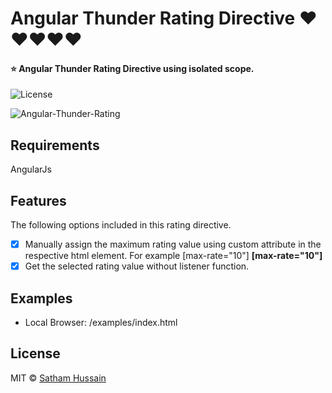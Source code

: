 # Angular Thunder Rating Directive ❤❤❤❤❤
#### ⭐ Angular Thunder Rating Directive using isolated scope.

![License](https://img.shields.io/npm/l/angular-star-rating.svg)

![Angular-Thunder-Rating](https://image.ibb.co/iwefDG/1509882284848.png)

## Requirements

AngularJs

## Features
The following options included in this rating directive.
- [x] Manually assign the maximum rating value using custom attribute in the respective html element. For example [max-rate="10"] **[max-rate="10"]**
- [x] Get the selected rating value without listener function.

## Examples

* Local Browser: /examples/index.html

## License

MIT © [Satham Hussain](sathamfxec@gmail.com)
